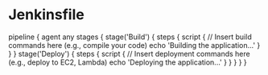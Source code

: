 # Jenkinsfile

pipeline {
    agent any
    stages {
        stage('Build') {
            steps {
                script {
                    // Insert build commands here (e.g., compile your code)
                    echo 'Building the application...'
                }
            }
        }
        stage('Deploy') {
            steps {
                script {
                    // Insert deployment commands here (e.g., deploy to EC2, Lambda)
                    echo 'Deploying the application...'
                }
            }
        }
    }
}

